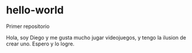# hello-world
Primer repositorio

Hola, soy Diego y me gusta mucho jugar videojuegos, y tengo la ilusion de crear uno.
Espero y lo logre.

